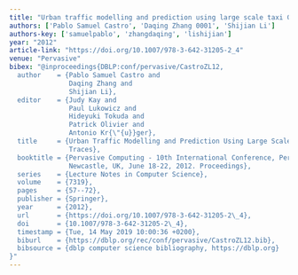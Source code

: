 ```yaml
---
title: "Urban traffic modelling and prediction using large scale taxi GPS traces"
authors: ['Pablo Samuel Castro', 'Daqing Zhang 0001', 'Shijian Li']
authors-key: ['samuelpablo', 'zhangdaqing', 'lishijian']
year: "2012"
article-link: "https://doi.org/10.1007/978-3-642-31205-2_4"
venue: "Pervasive"
bibex: "@inproceedings{DBLP:conf/pervasive/CastroZL12,
  author    = {Pablo Samuel Castro and
               Daqing Zhang and
               Shijian Li},
  editor    = {Judy Kay and
               Paul Lukowicz and
               Hideyuki Tokuda and
               Patrick Olivier and
               Antonio Kr{\"{u}}ger},
  title     = {Urban Traffic Modelling and Prediction Using Large Scale Taxi {GPS}
               Traces},
  booktitle = {Pervasive Computing - 10th International Conference, Pervasive 2012,
               Newcastle, UK, June 18-22, 2012. Proceedings},
  series    = {Lecture Notes in Computer Science},
  volume    = {7319},
  pages     = {57--72},
  publisher = {Springer},
  year      = {2012},
  url       = {https://doi.org/10.1007/978-3-642-31205-2\_4},
  doi       = {10.1007/978-3-642-31205-2\_4},
  timestamp = {Tue, 14 May 2019 10:00:36 +0200},
  biburl    = {https://dblp.org/rec/conf/pervasive/CastroZL12.bib},
  bibsource = {dblp computer science bibliography, https://dblp.org}
}"
---
```

